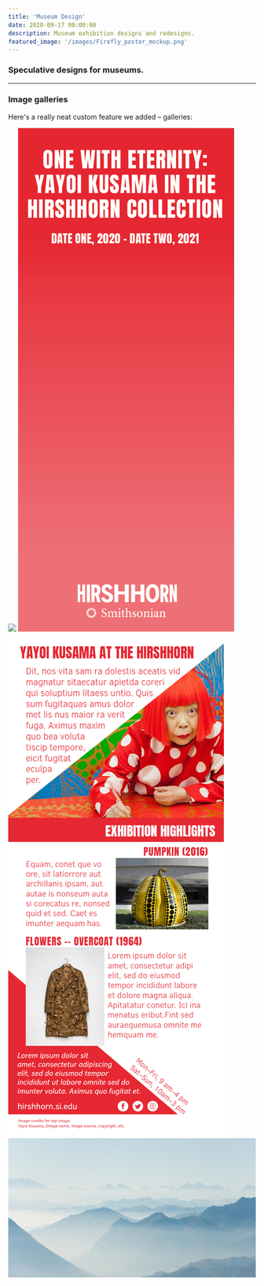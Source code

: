 ```yaml
---
title: 'Museum Design'
date: 2020-09-17 00:00:00
description: Museum exhibition designs and redesigns.
featured_image: '/images/Firefly_poster_mockup.png'
---
```



### Speculative designs for museums.

---

### Image galleries

Here's a really neat custom feature we added – galleries:

<div class="gallery" data-columns="3">
	<img src="/images/onewitheternity.PNG">
	<img src="/images/kusama_red.PNG">
	<img src="/images/kusama_red_verso.PNG">
	<img src="/images/demo/demo-landscape-2.jpg">
</div>
